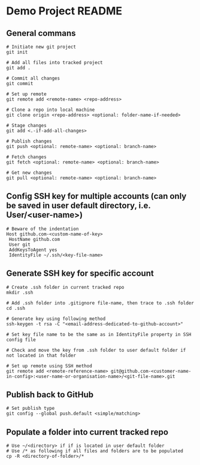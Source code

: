 # Demo Project README

## General commans

```
# Initiate new git project
git init

# Add all files into tracked project
git add .

# Commit all changes
git commit

# Set up remote
git remote add <remote-name> <repo-address>

# Clone a repo into local machine
git clone origin <repo-address> <optional: folder-name-if-needed>

# Stage changes
git add <.-if-add-all-changes>

# Publish changes
git push <optional: remote-name> <optional: branch-name>

# Fetch changes
git fetch <optional: remote-name> <optional: branch-name>

# Get new changes
git pull <optional: remote-name> <optional: branch-name>
```

## Config SSH key for multiple accounts (can only be saved in user default directory, i.e. User/\<user-name\>)

```
# Beware of the indentation
Host github.com-<custom-name-of-key>
 HostName github.com
 User git
 AddKeysToAgent yes
 IdentityFile ~/.ssh/<key-file-name>
```

## Generate SSH key for specific account

```
# Create .ssh folder in current tracked repo
mkdir .ssh

# Add .ssh folder into .gitignore file-name, then trace to .ssh folder
cd .ssh

# Generate key using following method
ssh-keygen -t rsa -C "<email-address-dedicated-to-github-account>"

# Set key file name to be the same as in IdentityFile property in SSH config file

# Check and move the key from .ssh folder to user default folder if not located in that folder

# Set up remote using SSH method
git remote add <remote-reference-name> git@github.com-<customer-name-in-config>:<user-name-or-organisation-name>/<git-file-name>.git
```

## Publish back to GitHub

```
# Set publish type
git config --global push.default <simple/matching>
```

## Populate a folder into current tracked repo

```
# Use ~/<directory> if if is located in user default folder
# Use /* as following if all files and folders are to be populated
cp -R <directory-of-folder>/*
```